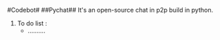 #Codebot#
##Pychat##
It's an open-source chat in p2p build in python.

1. To do list :
	- ..........